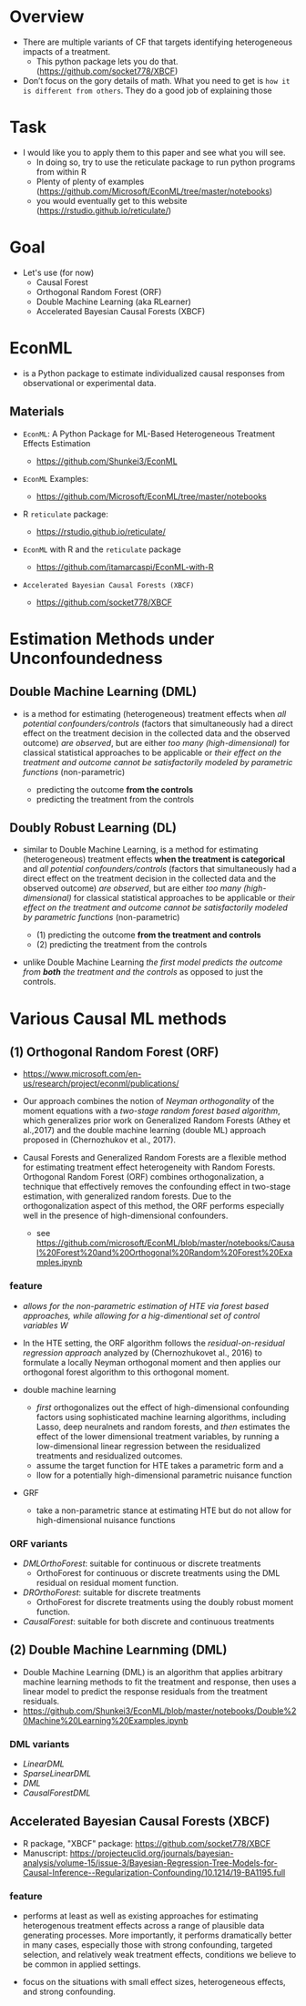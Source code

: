 # Overview
+ There are multiple variants of CF that targets identifying heterogeneous impacts of a treatment.
	* This python package lets you do that. (https://github.com/socket778/XBCF)
+ Don’t focus on the gory details of math. What you need to get is `how it is different from others`. They do a good job of explaining those

# Task
+ I would like you to apply them to this paper and see what you will see.
	* In doing so, try to use the reticulate package to run python programs from within R
	* Plenty of plenty of examples (https://github.com/Microsoft/EconML/tree/master/notebooks)
	* you would eventually get to this website (https://rstudio.github.io/reticulate/)


# Goal
+ Let's use (for now)
	* Causal Forest
	* Orthogonal Random Forest (ORF)
	* Double Machine Learning (aka RLearner)
	* Accelerated Bayesian Causal Forests (XBCF)
	

# 

# EconML
+ is a Python package to estimate individualized causal responses from observational or experimental data.  


## Materials
+ `EconML`: A Python Package for ML-Based Heterogeneous Treatment Effects Estimation
	* https://github.com/Shunkei3/EconML
	
+ `EconML` Examples: 
	* https://github.com/Microsoft/EconML/tree/master/notebooks
	
+ R `reticulate` package: 
	* https://rstudio.github.io/reticulate/

+ `EconML` with R and the `reticulate` package
	* https://github.com/itamarcaspi/EconML-with-R

+ `Accelerated Bayesian Causal Forests (XBCF)`
	* https://github.com/socket778/XBCF



# Estimation Methods under Unconfoundedness

## Double Machine Learning (DML)
+ is a method for estimating (heterogeneous) treatment effects when *all potential confounders/controls* (factors that simultaneously had a direct effect on the treatment decision in the collected data and the observed outcome) *are observed*, but are either *too many (high-dimensional)* for classical statistical approaches to be applicable or *their effect on the treatment and outcome cannot be satisfactorily modeled by parametric functions* (non-parametric)

	* predicting the outcome **from the controls**
	* predicting the treatment from the controls


## Doubly Robust Learning (DL)
+ similar to Double Machine Learning, is a method for estimating (heterogeneous) treatment effects **when the treatment is categorical** and *all potential confounders/controls* (factors that simultaneously had a direct effect on the treatment decision in the collected data and the observed outcome) *are observed*, but are either *too many (high-dimensional)* for classical statistical approaches to be applicable or *their effect on the treatment and outcome cannot be satisfactorily modeled by parametric functions* (non-parametric)

	* (1) predicting the outcome **from the treatment and controls**
	* (2) predicting the treatment from the controls

+ unlike Double Machine Learning *the first model predicts the outcome from **both** the treatment and the controls* as opposed to just the controls.






# Various Causal ML methods

## **(1) Orthogonal Random Forest (ORF)**
+ https://www.microsoft.com/en-us/research/project/econml/publications/
+ Our approach combines the notion of *Neyman orthogonality* of the moment equations with a *two-stage random forest based algorithm*, which generalizes prior work on Generalized Random Forests (Athey et al.,2017) and the double machine learning (double ML) approach
proposed in (Chernozhukov et al., 2017).

+ Causal Forests and Generalized Random Forests are a flexible method for estimating treatment effect heterogeneity with Random Forests. Orthogonal Random Forest (ORF) combines orthogonalization, a technique that effectively removes the confounding effect in two-stage estimation, with generalized random forests. Due to the orthogonalization aspect of this method, the ORF performs especially well in the presence of high-dimensional confounders.
	* see https://github.com/microsoft/EconML/blob/master/notebooks/Causal%20Forest%20and%20Orthogonal%20Random%20Forest%20Examples.ipynb


### feature
+ *allows for the non-parametric estimation of HTE via forest based approaches, while allowing for a hig-dimentional set of control variables W*
+ In the HTE setting, the ORF algorithm follows the *residual-on-residual regression approach* analyzed by (Chernozhukovet al., 2016) to formulate a locally Neyman orthogonal moment and then applies our orthogonal forest algorithm to this orthogonal moment.

+ double machine learning
	* *first* orthogonalizes out the effect of high-dimensional confounding factors using sophisticated machine learning algorithms, including Lasso, deep neuralnets and random forests, and *then* estimates the effect of the lower dimensional treatment variables, by running a low-dimensional linear regression between the residualized treatments and residualized outcomes.
	* assume the target function for HTE takes a parametric form and a
	* llow for a potentially high-dimensional parametric nuisance function

+ GRF
	* take a non-parametric stance at estimating HTE but do not allow for high-dimensional nuisance functions

### ORF variants
+ *DMLOrthoForest*: suitable for continuous or discrete treatments
	* OrthoForest for continuous or discrete treatments using the DML residual on residual moment function.
+ *DROrthoForest*: suitable for discrete treatments
	* OrthoForest for discrete treatments using the doubly robust moment function.
+ *CausalForest*: suitable for both discrete and continuous treatments


## **(2) Double Machine Learnming (DML)**
+ Double Machine Learning (DML) is an algorithm that applies arbitrary machine learning methods to fit the treatment and response, then uses a linear model to predict the response residuals from the treatment residuals.
+ https://github.com/Shunkei3/EconML/blob/master/notebooks/Double%20Machine%20Learning%20Examples.ipynb

### DML variants
+ *LinearDML*
+ *SparseLinearDML*
+ *DML*
+ *CausalForestDML*




## **Accelerated Bayesian Causal Forests (XBCF)**
+ R package, "XBCF" package: https://github.com/socket778/XBCF
+ Manuscript: https://projecteuclid.org/journals/bayesian-analysis/volume-15/issue-3/Bayesian-Regression-Tree-Models-for-Causal-Inference--Regularization-Confounding/10.1214/19-BA1195.full

### feature
+ performs at least as well as existing approaches for estimating heterogenous treatment effects across a range of plausible data generating processes. More importantly, it performs dramatically better in many cases, especially those with strong confounding, targeted selection, and relatively weak treatment effects, conditions we believe to be common in applied settings.

+ focus on the situations with small effect sizes, heterogeneous effects, and strong confounding. 


























